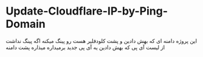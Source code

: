 # Update-Cloudflare-IP-by-Ping-Domain
این پروژه دامنه ای که بهش دادین و پشت کلودفلیر هست رو پینگ میکنه اگه پینگ نداشت از لیست آی پی که بهش دادین یه آی پی جدید برمیداره میذاره پشت دامنه
